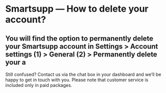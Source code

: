 # Smartsupp — How to delete your account?
## You will find the option to permanently delete your Smartsupp account in Settings > Account settings (1) > General (2) > Permanently delete your a
Still confused? Contact us via the chat box in your dashboard and we’ll be happy to get in touch with you. Please note that customer service is included only in paid packages.

